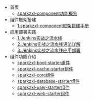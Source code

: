* 首页
  * [sparkzxl-component功能概览](forward/main.md)
* 组件框架搭建
  * [1.sparkzxl-component框架搭建手册](forward/框架搭建手册.md)
* 应用部署实践
  * [1.Jenkins实战之流水线](forward/Jenkins实战之流水线.md)
  * [2.Jenkins实战之流水线语法详解](forward/Jenkins实战之流水线语法详解.md)
  * [3.Jenkins实战之流水线应用部署](forward/Jenkins实战之流水线应用部署.md)
* 组件功能介绍
  * [sparkzxl-boot-starter组件](forward/sparkzxl-boot.md)
  * [sparkzxl-cache-starter组件](forward/sparkzxl-cache.md)
  * [sparkzxl-core组件](forward/sparkzxl-core.md)
  * [sparkzxl-database-starter组件](forward/sparkzxl-database.md)
  * [sparkzxl-user-starter组件](forward/sparkzxl-user.md)
  * [sparkzxl-web-starter组件](forward/sparkzxl-web.md)
